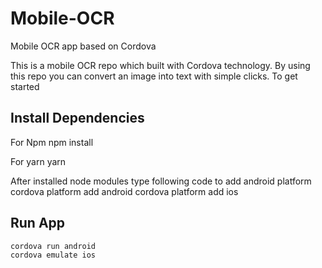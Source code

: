 # Mobile-OCR

Mobile OCR app based on Cordova

This is a mobile OCR repo which built with Cordova technology. By using this repo you can convert an image into text with simple clicks. To get started

## Install Dependencies
For Npm
    npm install

For yarn
    yarn

After installed node modules type following code to add android platform
    cordova platform add android
    cordova platform add ios

## Run App
    cordova run android
    cordova emulate ios

